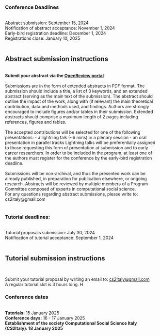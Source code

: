 <h3>Conference Deadlines</h3><br/>
Abstract submission: September 15, 2024<br/>
Notification of abstract acceptance: November 1, 2024<br/>
Early-bird registration deadline: December 1, 2024<br/>
Registrations close: January 10, 2025<br/>
<br/>
<h2>Abstract submission instructions</h2><br/>
<b>Submit your abstract via the <a href="https://openreview.net/group?id=CS2Italy.org/2025/Conference">OpenReview portal</a></b><br/>.
<br/>
Submissions are in the form of extended abstracts in PDF format. The submission should include a title, a list of 3 keywords, and an extended abstract (serving as the main text of the submission). The abstract should outline the impact of the work, along with (if relevant) the main theoretical contribution, data and methods used, and findings. Authors are strongly encouraged to include figures and/or tables in their submission. Extended abstracts should comprise a maximum length of 2 pages including references, figures and tables.<br/>
<br/>
The accepted contributions will be selected for one of the following presentations:
- a lightning talk (~6 mins) in a plenary session
- an oral presentation in parallel tracks
Lightning talks will be preferentially assigned to those requesting this form of presentation at submission and to early career researchers. In order to be included in the program, at least one of the authors must register for the conference by the early-bird registration deadline.<br/>
<br/>
Submissions will be non-archival, and thus the presented work can be already published, in preparation for publication elsewhere, or ongoing research. Abstracts will be reviewed by multiple members of a Program Committee composed of experts in computational social science.<br/>
For any questions regarding abstract submissions, please write to: cs2italy@gmail.com
<br/>
<br/>
<h3>Tutorial deadlines:</h3><br/>
Tutorial proposals submission: July 30, 2024<br/>
Notification of tutorial acceptance: September 1, 2024<br/>
<br/>
<h2>Tutorial submission instructions</h2><br/>

Submit your tutorial proposal by writing an email to: cs2italy@gmail.com<br/>
A regular tutorial slot is 3 hours long. H
<br/>
<h3>Conference dates</h3><br/>
<b>Tutorials:</b> 15 January 2025<br/>
<b>Conference days:</b> 16 - 17 January 2025<br/>
<b>Establishment of the society <b>Computational Social Science Italy (CS2Italy):</b> 18 January 2025
